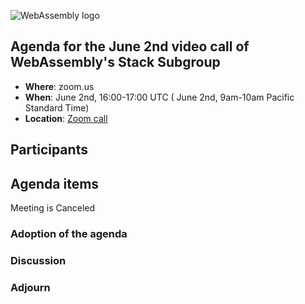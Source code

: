 ![WebAssembly logo](/images/WebAssembly.png)

## Agenda for the June 2nd video call of WebAssembly's Stack Subgroup

- **Where**: zoom.us
- **When**:  June 2nd, 16:00-17:00 UTC ( June 2nd, 9am-10am Pacific Standard Time)
- **Location**: [Zoom call](https://zoom.us/j/91846860726?pwd=NVVNVmpvRVVFQkZTVzZ1dTFEcXgrdz09)

## Participants

## Agenda items

Meeting is Canceled

### Adoption of the agenda

### Discussion

### Adjourn
